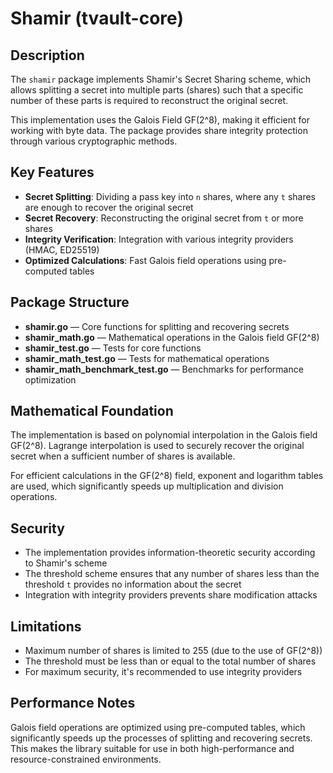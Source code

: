 # Shamir (tvault-core)

## Description

The `shamir` package implements Shamir's Secret Sharing scheme, which allows splitting a secret into multiple parts (shares) such that a specific number of these parts is required to reconstruct the original secret.

This implementation uses the Galois Field GF(2^8), making it efficient for working with byte data. The package provides share integrity protection through various cryptographic methods.

## Key Features

- **Secret Splitting**: Dividing a pass key into `n` shares, where any `t` shares are enough to recover the original secret
- **Secret Recovery**: Reconstructing the original secret from `t` or more shares
- **Integrity Verification**: Integration with various integrity providers (HMAC, ED25519)
- **Optimized Calculations**: Fast Galois field operations using pre-computed tables

## Package Structure

- **shamir.go** — Core functions for splitting and recovering secrets
- **shamir_math.go** — Mathematical operations in the Galois field GF(2^8)
- **shamir_test.go** — Tests for core functions
- **shamir_math_test.go** — Tests for mathematical operations
- **shamir_math_benchmark_test.go** — Benchmarks for performance optimization

## Mathematical Foundation

The implementation is based on polynomial interpolation in the Galois field GF(2^8). Lagrange interpolation is used to securely recover the original secret when a sufficient number of shares is available.

For efficient calculations in the GF(2^8) field, exponent and logarithm tables are used, which significantly speeds up multiplication and division operations.

## Security

- The implementation provides information-theoretic security according to Shamir's scheme
- The threshold scheme ensures that any number of shares less than the threshold `t` provides no information about the secret
- Integration with integrity providers prevents share modification attacks

## Limitations

- Maximum number of shares is limited to 255 (due to the use of GF(2^8))
- The threshold must be less than or equal to the total number of shares
- For maximum security, it's recommended to use integrity providers

## Performance Notes

Galois field operations are optimized using pre-computed tables, which significantly speeds up the processes of splitting and recovering secrets. This makes the library suitable for use in both high-performance and resource-constrained environments.
